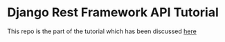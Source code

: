 # Django Rest Framework API Tutorial

This repo is the part of the tutorial which has been discussed [here](http://blog.adnansiddiqi.me/create-your-first-rest-api-in-django-rest-framework/)
